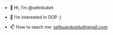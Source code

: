 - 👋 Hi, I’m @selinbuket
- 👀 I’m interested in OOP :) 

- 📫 How to reach me: selbuaydogdu@gmail.com

<!---
selinbuket/selinbuket is a ✨ special ✨ repository because its `README.md` (this file) appears on your GitHub profile.
You can click the Preview link to take a look at your changes.
- 🌱 I’m currently learning ...
--->
